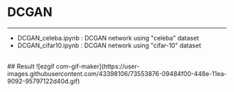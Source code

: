 # DCGAN
-----------------------
* DCGAN_celeba.ipynb : DCGAN network using "celeba" dataset <br>
* DCGAN_cifar10.ipynb : DCGAN network using "cifar-10" dataset
<br>
## Result
![ezgif com-gif-maker](https://user-images.githubusercontent.com/43398106/73553876-09484f00-448e-11ea-9092-95797122d40d.gif)

